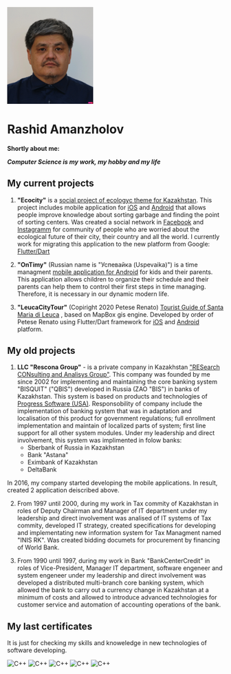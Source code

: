 <img src='DSC04102-Rashid_cropped_compressed.jpg' alt="My photo" width="200"/>

# Rashid Amanzholov
**Shortly about me:** 

***Computer Science is my work, my hobby and my life*** 

## My current projects  

1. **"Ecocity"** is a [social project of ecologyc theme for Kazakhstan](https://ecocity-acb89.web.app/ "Ecocity Web Page"). This project includes mobile application for [iOS](https://itunes.apple.com/WebObjects/MZStore.woa/wa/viewSoftware?id=1287938276&mt=8 "Apple Store") and [Android](https://play.google.com/store/apps/details?id=kz.rescona.ecocity "Google Play Market") that allows people improve knowledge about sorting garbage and finding the point of sorting centers. Was created a social network in [Facebook](https://www.facebook.com/ecoalakz "Facebook") and [Instagramm](https://www.instagram.com/e.coala "Instagramm") for community of people who are worried about the ecological future of their city, their country and all the  world.
I currently work for migrating this application to the new platform from Google: [Flutter/Dart](https://flutter.dev/ "Flutter.dev")  

2. **"OnTimy"** (Russian name is "Успевайка (Uspevaika)") is a time managment [mobile application for Android](https://play.google.com/store/apps/details?id=kz.rescona.uspevayka "Google Play Market") for kids and their parents. This application allows children to organize their schedule and their parents can help them to control their first steps in time managing. Therefore, it is necessary in our dynamic modern life.

3. **"LeucaCityTour"** (Copiright 2020 Petese Renato) [Tourist Guide of Santa Maria di Leuca](https://www.leucacitytour.com) , based on MapBox gis engine. Developed by order of Petese Renato using Flutter/Dart framework for [iOS](https://apps.apple.com/us/app/leuca-city-tour/id1495898481?ls=1 "Apple Store") and [Android](https://play.google.com/store/apps/details?id=com.leucacitytour.app "Google Play Market") platform.

## My old projects  

1. **LLC "Rescona Group"** - is a private company in Kazakhstan ["RESearch CONsulting and Analisys Group"](http://www.rescona.kz/index.html "www.rescona.kz"). This company was founded by me since 2002 for implementing and maintaining the core banking system "BISQUIT" ("QBIS") developed in Russia (ZAO "BIS") in banks of Kazakhstan. This system is based on products and technologies of [Progress Software (USA)](https://www.progress.com/ "Progress Software"). Responsobility of company include the implementation of banking system that was in adaptation and localisation of this product for government regulations; full enrollment implementation and maintain of localized parts of system; first line support for all other system modules. Under my leadership and direct involvement, this system was implimented in folow banks:
    * Sberbank of Russia in Kazakhstan
    * Bank "Astana"
    * Eximbank of Kazakhstan
    * DeltaBank
    
In 2016, my company started developing the mobile applications. In result, created 2 application deiscribed above.  

2. From 1997 until 2000, during my work in Tax commity of Kazakhstan in roles of Deputy Chairman and Manager of IT department under my leadership and direct involvement was analised of IT systems of Tax commity, developed IT strategy, created specifications for developing and implementating new information system for Tax Managment named "INIS RK". Was created bidding documets for procurement by financing of World Bank.  

3. From 1990 until 1997, during my work in Bank "BankCenterCredit" in roles of Vice-President, Manager IT department, software engeneer and system engeneer under my leadership and direct involvement was developed a distributed multi-branch core banking system, which allowed the bank to carry out a currency change in Kazakhstan at a minimum of costs and allowed to introduce advanced technologies for customer service and automation of accounting operations of the bank.  

## My last certificates  
It is just for checking my skills and knoweledge in new technologies of software developing.

<img src='https://www.sololearn.com/Certificate/1068-13851697/jpg/?mode=download' alt="C++" width="400"/>
<img src='https://www.sololearn.com/Certificate/1051-13851697/jpg/?mode=download' alt="C++" width="400"/>  
<img src='https://www.sololearn.com/Certificate/1089-13851697/jpg/?mode=download' alt="C++" width="400"/>  
<img src='https://www.sololearn.com/Certificate/1075-13851697/jpg/?mode=download' alt="C++" width="400"/>  
<img src='https://www.sololearn.com/Certificate/1073-13851697/jpg/?mode=download' alt="C++" width="400"/> 

